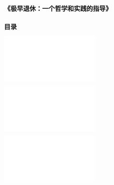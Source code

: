 ## 《极早退休：一个哲学和实践的指导》

## 目录

![关于本书](2-关于本书.md)

![不一样的思维框架](3-不一样的思维框架.md)

![这适合我吗](4-这适合我吗.md)


